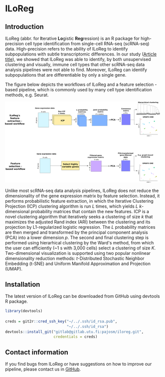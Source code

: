 # ILoReg

## Introduction

ILoReg (abbr. for **I**terative **Lo**gistic **Reg**ression) is an R package for high-precision cell type identification from single-cell RNA-seq (scRNA-seq) data. 
High-precision refers to the ability of ILoReg to identify subpopulations with subtle transcriptomic differences. 
In our study ([Article title](https://gitlab.utu.fi/pajosm/iloreg)), we showed that ILoReg was able to identify, by both unsupervised clustering and visually, immune cell types that other scRNA-seq data analysis pipelines were not able to find. 
Moreover, ILoReg can identify subpopulations that are differentiable by only a single gene.

The figure below depicts the workflows of ILoReg and a feature selection -based pipeline, which is commonly used by many cell type identification methods, e.g. Seurat.

![*Figure: Analysis workflows of ILoReg and a feature-selection based approach*](vignettes/figure.png)


Unlike most scRNA-seq data analysis pipelines, ILoReg does not reduce the dimensionality of the gene expression matrix by feature selection. 
Instead, it performs probabilistic feature extraction, in which the Iterative Clustering Projection (ICP) clustering algorithm is run *L* times, which yields 
*L* *k*-dimensional probability matrices that contain the new features. ICP is a novel clustering algorithm that iteratively seeks a clustering of size *k* 
that maximizes the adjusted Rand index (ARI) between the clustering and its projection by L1-regularized logistic regression. 
The *L* probability matrices are then merged and transformed by the principal component analysis (PCA) into a lower dimension *p*. 
The second and final clustering step is performed using hierarhical clustering by the Ward's method, from which the user can efficiently (~1 s with 3,000 cells) 
select a clustering of size *K*. Two-dimensional visualization is supported using two popular nonlinear dimensionality reduction methods: 
*t*-Distributed Stochastic Neighbor Embedding (t-SNE) and Uniform Manifold Approximation and Projection (UMAP).

## Installation

The latest version of ILoReg can be downloaded from GitHub using devtools R package.

```R
library(devtools)

creds = git2r::cred_ssh_key("~/../.ssh/id_rsa.pub",
                            "~/../.ssh/id_rsa")
devtools::install_git("gitlab@gitlab.utu.fi:pajosm/iloreg.git",
                      credentials = creds)

```

## Contact information

If you find bugs from ILoReg or have suggestions on how to improve our pipeline, please contact us in [GitHub](https://gitlab.utu.fi/pajosm/iloreg). 

